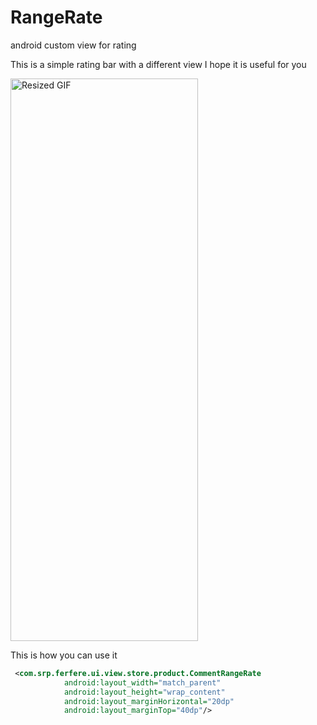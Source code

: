 # RangeRate
android custom view for rating

This is a simple rating bar with a different view
I hope it is useful for you

<img src="https://github.com/ali-rdm/RangeRate/assets/43491747/b43f24ad-f7cf-4fa2-988b-0324a82fe55a.gif" width="300" height="900" alt="Resized GIF">




This is how you can use it

```xml
 <com.srp.ferfere.ui.view.store.product.CommentRangeRate
            android:layout_width="match_parent"
            android:layout_height="wrap_content"
            android:layout_marginHorizontal="20dp"
            android:layout_marginTop="40dp"/>




